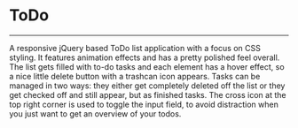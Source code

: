 # ToDo
---
A responsive jQuery based ToDo list application with a focus on CSS styling. It features animation effects and has a pretty polished feel overall. The list gets filled with to-do tasks and each element has a hover effect, so a nice little delete button with a trashcan icon appears. Tasks can be managed in two ways: they either get completely deleted off the list or they get checked off and still appear, but as finished tasks. The cross icon at the top right corner is used to toggle the input field, to avoid distraction when you just want to get an overview of your todos.
